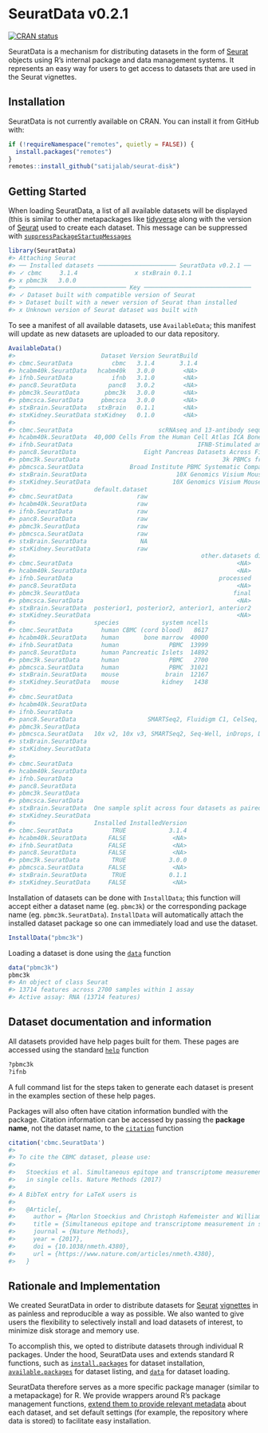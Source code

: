 
<!-- README.md is generated from README.Rmd. Please edit that file -->

# SeuratData v0.2.1

<!-- badges: start -->

[![CRAN
status](https://www.r-pkg.org/badges/version/SeuratData)](https://CRAN.R-project.org/package=SeuratData)
<!-- badges: end -->

SeuratData is a mechanism for distributing datasets in the form of
[Seurat](https://satijalab.org/seurat) objects using R’s internal
package and data management systems. It represents an easy way for users
to get access to datasets that are used in the Seurat vignettes.

## Installation

SeuratData is not currently available on CRAN. You can install it from
GitHub with:

``` r
if (!requireNamespace("remotes", quietly = FALSE)) {
  install.packages("remotes")
}
remotes::install_github("satijalab/seurat-disk")
```

## Getting Started

When loading SeuratData, a list of all available datasets will be
displayed (this is similar to other metapackages like
[tidyverse](https://cran.r-project.org/package=tidyverse) along with the
version of [Seurat](https://satijalab.org/seurat/) used to create each
dataset. This message can be suppressed with
[`suppressPackageStartupMessages`](https://stat.ethz.ch/R-manual/R-devel/library/base/html/message.html)

``` r
library(SeuratData)
#> Attaching Seurat
#> ── Installed datasets ────────────────────── SeuratData v0.2.1 ──
#> ✓ cbmc     3.1.4                x stxBrain 0.1.1
#> x pbmc3k   3.0.0
#> ────────────────────────────── Key ──────────────────────────────
#> ✓ Dataset built with compatible version of Seurat
#> > Dataset built with a newer version of Seurat than installed
#> x Unknown version of Seurat dataset was built with
```

To see a manifest of all available datasets, use `AvailableData`; this
manifest will update as new datasets are uploaded to our data
repository.

``` r
AvailableData()
#>                        Dataset Version SeuratBuild
#> cbmc.SeuratData           cbmc   3.1.4       3.1.4
#> hcabm40k.SeuratData   hcabm40k   3.0.0        <NA>
#> ifnb.SeuratData           ifnb   3.1.0        <NA>
#> panc8.SeuratData         panc8   3.0.2        <NA>
#> pbmc3k.SeuratData       pbmc3k   3.0.0        <NA>
#> pbmcsca.SeuratData     pbmcsca   3.0.0        <NA>
#> stxBrain.SeuratData   stxBrain   0.1.1        <NA>
#> stxKidney.SeuratData stxKidney   0.1.0        <NA>
#>                                                                             Summary
#> cbmc.SeuratData                        scRNAseq and 13-antibody sequencing of CBMCs
#> hcabm40k.SeuratData  40,000 Cells From the Human Cell Atlas ICA Bone Marrow Dataset
#> ifnb.SeuratData                                   IFNB-Stimulated and Control PBMCs
#> panc8.SeuratData                   Eight Pancreas Datasets Across Five Technologies
#> pbmc3k.SeuratData                                        3k PBMCs from 10X Genomics
#> pbmcsca.SeuratData             Broad Institute PBMC Systematic Comparative Analysis
#> stxBrain.SeuratData                         10X Genomics Visium Mouse Brain Dataset
#> stxKidney.SeuratData                       10X Genomics Visium Mouse Kidney Dataset
#>                      default.dataset
#> cbmc.SeuratData                  raw
#> hcabm40k.SeuratData              raw
#> ifnb.SeuratData                  raw
#> panc8.SeuratData                 raw
#> pbmc3k.SeuratData                raw
#> pbmcsca.SeuratData               raw
#> stxBrain.SeuratData               NA
#> stxKidney.SeuratData             raw
#>                                                    other.datasets disk.datasets
#> cbmc.SeuratData                                              <NA>     processed
#> hcabm40k.SeuratData                                          <NA>          <NA>
#> ifnb.SeuratData                                         processed          <NA>
#> panc8.SeuratData                                             <NA>          <NA>
#> pbmc3k.SeuratData                                           final          <NA>
#> pbmcsca.SeuratData                                           <NA>          <NA>
#> stxBrain.SeuratData  posterior1, posterior2, anterior1, anterior2          <NA>
#> stxKidney.SeuratData                                         <NA>          <NA>
#>                      species            system ncells
#> cbmc.SeuratData        human CBMC (cord blood)   8617
#> hcabm40k.SeuratData    human       bone marrow  40000
#> ifnb.SeuratData        human              PBMC  13999
#> panc8.SeuratData       human Pancreatic Islets  14892
#> pbmc3k.SeuratData      human              PBMC   2700
#> pbmcsca.SeuratData     human              PBMC  31021
#> stxBrain.SeuratData    mouse             brain  12167
#> stxKidney.SeuratData   mouse            kidney   1438
#>                                                                                 tech
#> cbmc.SeuratData                                                             CITE-seq
#> hcabm40k.SeuratData                                                           10x v2
#> ifnb.SeuratData                                                               10x v1
#> panc8.SeuratData                    SMARTSeq2, Fluidigm C1, CelSeq, CelSeq2, inDrops
#> pbmc3k.SeuratData                                                             10x v1
#> pbmcsca.SeuratData   10x v2, 10x v3, SMARTSeq2, Seq-Well, inDrops, Drop-seq, CelSeq2
#> stxBrain.SeuratData                                                           visium
#> stxKidney.SeuratData                                                          visium
#>                                                                                          notes
#> cbmc.SeuratData                                                                           <NA>
#> hcabm40k.SeuratData                                                                       <NA>
#> ifnb.SeuratData                                                                           <NA>
#> panc8.SeuratData                                                                          <NA>
#> pbmc3k.SeuratData                                                                         <NA>
#> pbmcsca.SeuratData                                                               HCA benchmark
#> stxBrain.SeuratData  One sample split across four datasets as paired anterior/posterior slices
#> stxKidney.SeuratData                                                                      <NA>
#>                      Installed InstalledVersion
#> cbmc.SeuratData           TRUE            3.1.4
#> hcabm40k.SeuratData      FALSE             <NA>
#> ifnb.SeuratData          FALSE             <NA>
#> panc8.SeuratData         FALSE             <NA>
#> pbmc3k.SeuratData         TRUE            3.0.0
#> pbmcsca.SeuratData       FALSE             <NA>
#> stxBrain.SeuratData       TRUE            0.1.1
#> stxKidney.SeuratData     FALSE             <NA>
```

Installation of datasets can be done with `InstallData`; this function
will accept either a dataset name (eg. `pbmc3k`) or the corresponding
package name (eg. `pbmc3k.SeuratData`). `InstallData` will automatically
attach the installed dataset package so one can immediately load and use
the dataset.

``` r
InstallData("pbmc3k")
```

Loading a dataset is done using the
[`data`](https://stat.ethz.ch/R-manual/R-devel/library/utils/html/data.html)
function

``` r
data("pbmc3k")
pbmc3k
#> An object of class Seurat 
#> 13714 features across 2700 samples within 1 assay 
#> Active assay: RNA (13714 features)
```

## Dataset documentation and information

All datasets provided have help pages built for them. These pages are
accessed using the standard
[`help`](https://stat.ethz.ch/R-manual/R-devel/library/utils/html/help.html)
function

``` r
?pbmc3k
?ifnb
```

A full command list for the steps taken to generate each dataset is
present in the examples section of these help pages.

Packages will also often have citation information bundled with the
package. Citation information can be accessed by passing the **package
name**, not the dataset name, to the
[`citation`](https://stat.ethz.ch/R-manual/R-devel/library/utils/html/citation.html)
function

``` r
citation('cbmc.SeuratData')
#> 
#> To cite the CBMC dataset, please use:
#> 
#>   Stoeckius et al. Simultaneous epitope and transcriptome measurement
#>   in single cells. Nature Methods (2017)
#> 
#> A BibTeX entry for LaTeX users is
#> 
#>   @Article{,
#>     author = {Marlon Stoeckius and Christoph Hafemeister and William Stephenson and Brian Houck-Loomis and Pratip K Chattopadhyay and Harold Swerdlow and Rahul Satija and Peter Smibert},
#>     title = {Simultaneous epitope and transcriptome measurement in single cells},
#>     journal = {Nature Methods},
#>     year = {2017},
#>     doi = {10.1038/nmeth.4380},
#>     url = {https://www.nature.com/articles/nmeth.4380},
#>   }
```

## Rationale and Implementation

We created SeuratData in order to distribute datasets for
[Seurat](https://satijalab.org/seurat/get_started.html)
[vignettes](https://satijalab.org/seurat/frv.html) in as painless and
reproducible a way as possible. We also wanted to give users the
flexibility to selectively install and load datasets of interest, to
minimize disk storage and memory use.

To accomplish this, we opted to distribute datasets through individual R
packages. Under the hood, SeuratData uses and extends standard R
functions, such as
[`install.packages`](https://stat.ethz.ch/R-manual/R-devel/library/utils/html/install.packages.html)
for dataset installation,
[`available.packages`](https://stat.ethz.ch/R-manual/R-devel/library/utils/html/available.packages.html)
for dataset listing, and
[`data`](https://stat.ethz.ch/R-manual/R-devel/library/utils/html/data.html)
for dataset loading.

SeuratData therefore serves as a more specific package manager (similar
to a metapackage) for R. We provide wrappers around R’s package
management functions, [extend them to provide relevant
metadata](https://github.com/satijalab/seurat-data/#getting-started)
about each dataset, and set default settings (for example, the
repository where data is stored) to facilitate easy installation.
